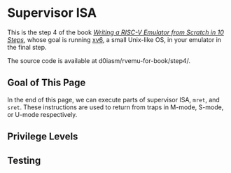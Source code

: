 # Supervisor ISA

This is the step 4 of the book [_Writing a RISC-V Emulator from Scratch in 10 Steps_](./), whose goal is running [xv6](https://github.com/mit-pdos/xv6-riscv), a small Unix-like OS, in your emulator in the final step.

The source code is available at d0iasm/rvemu-for-book/step4/.

## Goal of This Page

In the end of this page, we can execute parts of supervisor ISA, `mret`, and `sret`. These instructions are used to return from traps in M-mode, S-mode, or U-mode respectively.

## Privilege Levels

## Testing

